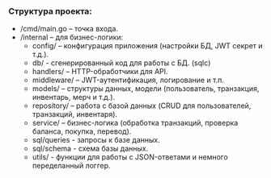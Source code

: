 ### Структура проекта:

- /cmd/main.go – точка входа.
- /internal – для бизнес-логики:
  - config/ – конфигурация приложения (настройки БД, JWT секрет и т.д.).
  - db/ - сгенерированный код для работы с БД. (sqlc)
  - handlers/ – HTTP-обработчики для API.
  - middleware/ – JWT-аутентификация, логирование и т.п.
  - models/ – структуры данных, модели (пользователь, транзакция, инвентарь, мерч и т.д.).
  - repository/ – работа с базой данных (CRUD для пользователей, транзакций, инвентаря).
  - service/ – бизнес-логика (обработка транзакций, проверка баланса, покупка, перевод).
  - sql/queries - запросы к базе данных.
  - sql/schema - схема базы данных.
  - utils/ - функции для работы с JSON-ответами и немного переделанный логгер.
